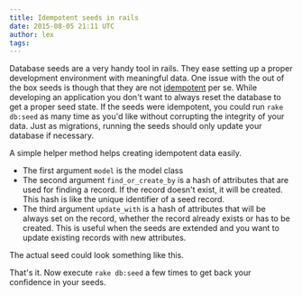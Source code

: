 ```yaml
---
title: Idempotent seeds in rails
date: 2015-08-05 21:11 UTC
author: lex
tags:
---
```


Database seeds are a very handy tool in rails.
They ease setting up a proper development environment with meaningful data.
One issue with the out of the box seeds is though that they are not
[idempotent](https://en.wikipedia.org/wiki/Idempotence) per se.
While developing an application you don't want to always reset the database
to get a proper seed state. If the seeds were idempotent,
you could run `rake db:seed` as many time as you'd like without
corrupting the integrity of your data. Just as migrations,
running the seeds should only update your database if necessary.

A simple helper method helps creating idempotent data easily.

<script src="https://gist.github.com/koffeinfrei/04bbe38f16ff9d49bebd.js?file=db.rake"></script>

* The first argument `model` is the model class
* The second argument `find_or_create_by` is a hash of attributes that are used
  for finding a record. If the record doesn't exist, it will be created.
  This hash is like the unique identifier of a seed record.
* The third argument `update_with` is a hash of attributes that will be always
  set on the record, whether the record already exists or has to be created.
  This is useful when the seeds are extended and you want to
  update existing records with new attributes.

The actual seed could look something like this.

<script src="https://gist.github.com/koffeinfrei/04bbe38f16ff9d49bebd.js?file=seeds.rb"></script>

That's it. Now execute `rake db:seed` a few times to get back your confidence in your seeds.
